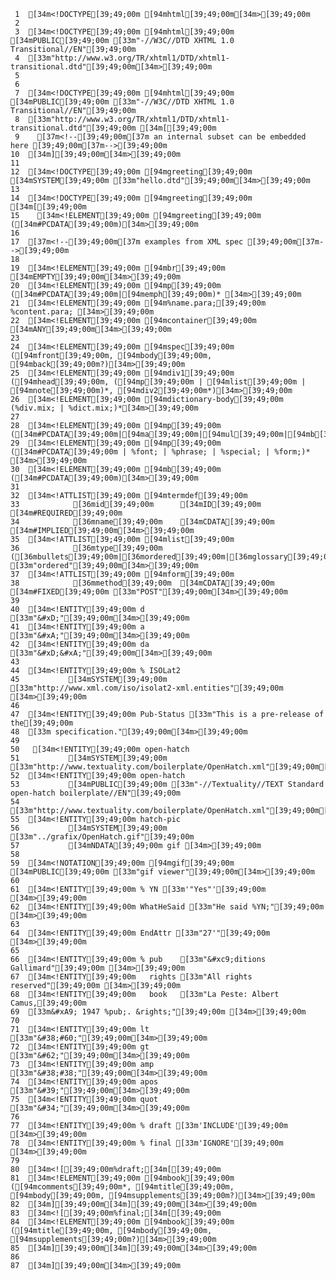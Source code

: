      1	[34m<!DOCTYPE[39;49;00m [94mhtml[39;49;00m[34m>[39;49;00m
     2
     3	[34m<!DOCTYPE[39;49;00m [94mhtml[39;49;00m [34mPUBLIC[39;49;00m [33m"-//W3C//DTD XHTML 1.0 Transitional//EN"[39;49;00m
     4	[33m"http://www.w3.org/TR/xhtml1/DTD/xhtml1-transitional.dtd"[39;49;00m[34m>[39;49;00m
     5
     6
     7	[34m<!DOCTYPE[39;49;00m [94mhtml[39;49;00m [34mPUBLIC[39;49;00m [33m"-//W3C//DTD XHTML 1.0 Transitional//EN"[39;49;00m
     8	[33m"http://www.w3.org/TR/xhtml1/DTD/xhtml1-transitional.dtd"[39;49;00m [34m[[39;49;00m
     9	  [37m<!--[39;49;00m[37m an internal subset can be embedded here [39;49;00m[37m-->[39;49;00m
    10	[34m][39;49;00m[34m>[39;49;00m
    11
    12	[34m<!DOCTYPE[39;49;00m [94mgreeting[39;49;00m [34mSYSTEM[39;49;00m [33m"hello.dtd"[39;49;00m[34m>[39;49;00m
    13
    14	[34m<!DOCTYPE[39;49;00m [94mgreeting[39;49;00m [34m[[39;49;00m
    15	  [34m<!ELEMENT[39;49;00m [94mgreeting[39;49;00m ([34m#PCDATA[39;49;00m)[34m>[39;49;00m
    16
    17	[37m<!--[39;49;00m[37m examples from XML spec [39;49;00m[37m-->[39;49;00m
    18
    19	[34m<!ELEMENT[39;49;00m [94mbr[39;49;00m [34mEMPTY[39;49;00m[34m>[39;49;00m
    20	[34m<!ELEMENT[39;49;00m [94mp[39;49;00m ([34m#PCDATA[39;49;00m|[94memph[39;49;00m)* [34m>[39;49;00m
    21	[34m<!ELEMENT[39;49;00m [94m%name.para;[39;49;00m %content.para; [34m>[39;49;00m
    22	[34m<!ELEMENT[39;49;00m [94mcontainer[39;49;00m [34mANY[39;49;00m[34m>[39;49;00m
    23
    24	[34m<!ELEMENT[39;49;00m [94mspec[39;49;00m ([94mfront[39;49;00m, [94mbody[39;49;00m, [94mback[39;49;00m?)[34m>[39;49;00m
    25	[34m<!ELEMENT[39;49;00m [94mdiv1[39;49;00m ([94mhead[39;49;00m, ([94mp[39;49;00m | [94mlist[39;49;00m | [94mnote[39;49;00m)*, [94mdiv2[39;49;00m*)[34m>[39;49;00m
    26	[34m<!ELEMENT[39;49;00m [94mdictionary-body[39;49;00m (%div.mix; | %dict.mix;)*[34m>[39;49;00m
    27
    28	[34m<!ELEMENT[39;49;00m [94mp[39;49;00m ([34m#PCDATA[39;49;00m|[94ma[39;49;00m|[94mul[39;49;00m|[94mb[39;49;00m|[94mi[39;49;00m|[94mem[39;49;00m)*[34m>[39;49;00m
    29	[34m<!ELEMENT[39;49;00m [94mp[39;49;00m ([34m#PCDATA[39;49;00m | %font; | %phrase; | %special; | %form;)* [34m>[39;49;00m
    30	[34m<!ELEMENT[39;49;00m [94mb[39;49;00m ([34m#PCDATA[39;49;00m)[34m>[39;49;00m
    31
    32	[34m<!ATTLIST[39;49;00m [94mtermdef[39;49;00m
    33	          [36mid[39;49;00m      [34mID[39;49;00m      [34m#REQUIRED[39;49;00m
    34	          [36mname[39;49;00m    [34mCDATA[39;49;00m   [34m#IMPLIED[39;49;00m[34m>[39;49;00m
    35	[34m<!ATTLIST[39;49;00m [94mlist[39;49;00m
    36	          [36mtype[39;49;00m    ([36mbullets[39;49;00m|[36mordered[39;49;00m|[36mglossary[39;49;00m)  [33m"ordered"[39;49;00m[34m>[39;49;00m
    37	[34m<!ATTLIST[39;49;00m [94mform[39;49;00m
    38	          [36mmethod[39;49;00m  [34mCDATA[39;49;00m   [34m#FIXED[39;49;00m [33m"POST"[39;49;00m[34m>[39;49;00m
    39
    40	[34m<!ENTITY[39;49;00m d [33m"&#xD;"[39;49;00m[34m>[39;49;00m
    41	[34m<!ENTITY[39;49;00m a [33m"&#xA;"[39;49;00m[34m>[39;49;00m
    42	[34m<!ENTITY[39;49;00m da [33m"&#xD;&#xA;"[39;49;00m[34m>[39;49;00m
    43
    44	[34m<!ENTITY[39;49;00m % ISOLat2
    45	         [34mSYSTEM[39;49;00m [33m"http://www.xml.com/iso/isolat2-xml.entities"[39;49;00m [34m>[39;49;00m
    46
    47	[34m<!ENTITY[39;49;00m Pub-Status [33m"This is a pre-release of the[39;49;00m
    48	[33m specification."[39;49;00m[34m>[39;49;00m
    49
    50	 [34m<!ENTITY[39;49;00m open-hatch
    51	         [34mSYSTEM[39;49;00m [33m"http://www.textuality.com/boilerplate/OpenHatch.xml"[39;49;00m[34m>[39;49;00m
    52	[34m<!ENTITY[39;49;00m open-hatch
    53	         [34mPUBLIC[39;49;00m [33m"-//Textuality//TEXT Standard open-hatch boilerplate//EN"[39;49;00m
    54	         [33m"http://www.textuality.com/boilerplate/OpenHatch.xml"[39;49;00m[34m>[39;49;00m
    55	[34m<!ENTITY[39;49;00m hatch-pic
    56	         [34mSYSTEM[39;49;00m [33m"../grafix/OpenHatch.gif"[39;49;00m
    57	         [34mNDATA[39;49;00m gif [34m>[39;49;00m
    58
    59	[34m<!NOTATION[39;49;00m [94mgif[39;49;00m [34mPUBLIC[39;49;00m [33m"gif viewer"[39;49;00m[34m>[39;49;00m
    60
    61	[34m<!ENTITY[39;49;00m % YN [33m'"Yes"'[39;49;00m [34m>[39;49;00m
    62	[34m<!ENTITY[39;49;00m WhatHeSaid [33m"He said %YN;"[39;49;00m [34m>[39;49;00m
    63
    64	[34m<!ENTITY[39;49;00m EndAttr [33m"27'"[39;49;00m [34m>[39;49;00m
    65
    66	[34m<!ENTITY[39;49;00m % pub    [33m"&#xc9;ditions Gallimard"[39;49;00m [34m>[39;49;00m
    67	[34m<!ENTITY[39;49;00m   rights [33m"All rights reserved"[39;49;00m [34m>[39;49;00m
    68	[34m<!ENTITY[39;49;00m   book   [33m"La Peste: Albert Camus,[39;49;00m
    69	[33m&#xA9; 1947 %pub;. &rights;"[39;49;00m [34m>[39;49;00m
    70
    71	[34m<!ENTITY[39;49;00m lt     [33m"&#38;#60;"[39;49;00m[34m>[39;49;00m
    72	[34m<!ENTITY[39;49;00m gt     [33m"&#62;"[39;49;00m[34m>[39;49;00m
    73	[34m<!ENTITY[39;49;00m amp    [33m"&#38;#38;"[39;49;00m[34m>[39;49;00m
    74	[34m<!ENTITY[39;49;00m apos   [33m"&#39;"[39;49;00m[34m>[39;49;00m
    75	[34m<!ENTITY[39;49;00m quot   [33m"&#34;"[39;49;00m[34m>[39;49;00m
    76
    77	[34m<!ENTITY[39;49;00m % draft [33m'INCLUDE'[39;49;00m [34m>[39;49;00m
    78	[34m<!ENTITY[39;49;00m % final [33m'IGNORE'[39;49;00m [34m>[39;49;00m
    79
    80	[34m<![[39;49;00m%draft;[34m[[39;49;00m
    81	[34m<!ELEMENT[39;49;00m [94mbook[39;49;00m ([94mcomments[39;49;00m*, [94mtitle[39;49;00m, [94mbody[39;49;00m, [94msupplements[39;49;00m?)[34m>[39;49;00m
    82	[34m][39;49;00m[34m][39;49;00m[34m>[39;49;00m
    83	[34m<![[39;49;00m%final;[34m[[39;49;00m
    84	[34m<!ELEMENT[39;49;00m [94mbook[39;49;00m ([94mtitle[39;49;00m, [94mbody[39;49;00m, [94msupplements[39;49;00m?)[34m>[39;49;00m
    85	[34m][39;49;00m[34m][39;49;00m[34m>[39;49;00m
    86
    87	[34m][39;49;00m[34m>[39;49;00m
